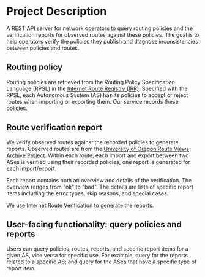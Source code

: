 # Project Description

A REST API server for network operators to query routing policies and the verification reports for observed routes against these policies. The goal is to help operators verify the policies they publish and diagnose inconsistencies between policies and routes.

## Routing policy

Routing policies are retrieved from the Routing Policy Specification Language (RPSL) in the [Internet Route Registry (IRR)](https://www.irr.net/docs/list.html). Specified with the RPSL, each Autonomous System (AS) has its policies to accept or reject routes when importing or exporting them. Our service records these policies.

## Route verification report

We verify observed routes against the recorded policies to generate reports. Observed routes are from the [University of Oregon Route Views Archive Project](https://archive.routeviews.org/). Within each route, each import and export between two ASes is verified using their recorded policies; one report is generated for each import/export.

Each report contains both an overview and details of the verification. The overview ranges from "ok" to "bad". The details are lists of specific report items including the error types, skip reasons, and special cases.

We use [Internet Route Verification](https://github.com/SichangHe/internet_route_verification) to generate the reports.

## User-facing functionality: query policies and reports

Users can query policies, routes, reports, and specific report items for a given AS, vice versa for specific use.
For example, query for the reports related to a specific AS; and query for the ASes that have a specific type of report item.
